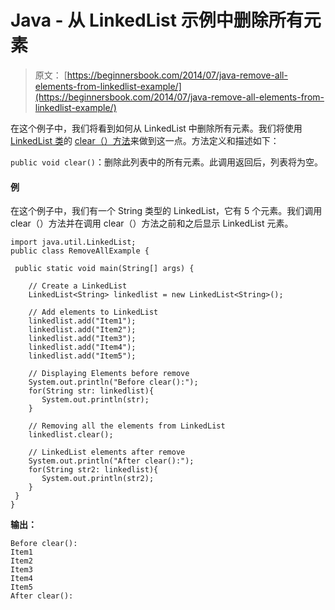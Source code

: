 # Java - 从 LinkedList 示例中删除所有元素

> 原文： [https://beginnersbook.com/2014/07/java-remove-all-elements-from-linkedlist-example/](https://beginnersbook.com/2014/07/java-remove-all-elements-from-linkedlist-example/)

在这个例子中，我们将看到如何从 LinkedList 中删除所有元素。我们将使用 [LinkedList 类](https://beginnersbook.com/2013/12/linkedlist-in-java-with-example/ "LinkedList in Java with Example")的 [clear（）方法](https://docs.oracle.com/javase/7/docs/api/java/util/LinkedList.html#clear())来做到这一点。方法定义和描述如下：

`public void clear()`：删除此列表中的所有元素。此调用返回后，列表将为空。

#### 例

在这个例子中，我们有一个 String 类型的 LinkedList，它有 5 个元素。我们调用 clear（）方法并在调用 clear（）方法之前和之后显示 LinkedList 元素。

```
import java.util.LinkedList;
public class RemoveAllExample {

 public static void main(String[] args) {

    // Create a LinkedList
    LinkedList<String> linkedlist = new LinkedList<String>();

    // Add elements to LinkedList
    linkedlist.add("Item1");
    linkedlist.add("Item2");
    linkedlist.add("Item3");
    linkedlist.add("Item4");
    linkedlist.add("Item5");

    // Displaying Elements before remove
    System.out.println("Before clear():");
    for(String str: linkedlist){
       System.out.println(str);
    }

    // Removing all the elements from LinkedList
    linkedlist.clear();

    // LinkedList elements after remove
    System.out.println("After clear():");
    for(String str2: linkedlist){
       System.out.println(str2);
    }
 }
}
```

**输出：**

```
Before clear():
Item1
Item2
Item3
Item4
Item5
After clear():

```